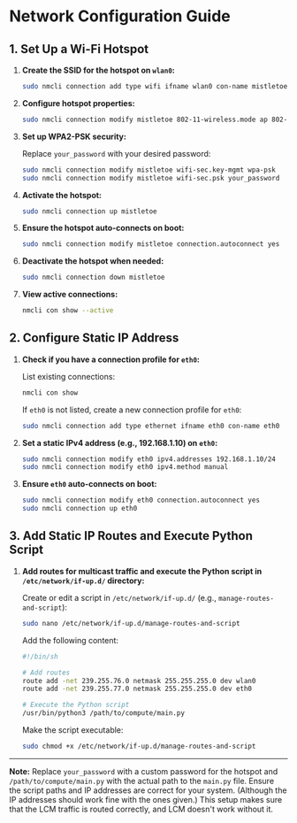 # Network Configuration Guide

## 1. Set Up a Wi-Fi Hotspot

1. **Create the SSID for the hotspot on `wlan0`:**

    ```bash
    sudo nmcli connection add type wifi ifname wlan0 con-name mistletoe autoconnect yes ssid mistletoe
    ```

2. **Configure hotspot properties:**

    ```bash
    sudo nmcli connection modify mistletoe 802-11-wireless.mode ap 802-11-wireless.band bg ipv4.method shared
    ```

3. **Set up WPA2-PSK security:**

    Replace `your_password` with your desired password:

    ```bash
    sudo nmcli connection modify mistletoe wifi-sec.key-mgmt wpa-psk
    sudo nmcli connection modify mistletoe wifi-sec.psk your_password
    ```

4. **Activate the hotspot:**

    ```bash
    sudo nmcli connection up mistletoe
    ```

5. **Ensure the hotspot auto-connects on boot:**

    ```bash
    sudo nmcli connection modify mistletoe connection.autoconnect yes
    ```

6. **Deactivate the hotspot when needed:**

    ```bash
    sudo nmcli connection down mistletoe
    ```

7. **View active connections:**

    ```bash
    nmcli con show --active
    ```

## 2. Configure Static IP Address

1. **Check if you have a connection profile for `eth0`:**

    List existing connections:

    ```bash
    nmcli con show
    ```

    If `eth0` is not listed, create a new connection profile for `eth0`:

    ```bash
    sudo nmcli connection add type ethernet ifname eth0 con-name eth0
    ```

2. **Set a static IPv4 address (e.g., 192.168.1.10) on `eth0`:**

    ```bash
    sudo nmcli connection modify eth0 ipv4.addresses 192.168.1.10/24
    sudo nmcli connection modify eth0 ipv4.method manual
    ```

3. **Ensure `eth0` auto-connects on boot:**

    ```bash
    sudo nmcli connection modify eth0 connection.autoconnect yes
    sudo nmcli connection up eth0
    ```

## 3. Add Static IP Routes and Execute Python Script

1. **Add routes for multicast traffic and execute the Python script in `/etc/network/if-up.d/` directory:**

    Create or edit a script in `/etc/network/if-up.d/` (e.g., `manage-routes-and-script`):

    ```bash
    sudo nano /etc/network/if-up.d/manage-routes-and-script
    ```

    Add the following content:

    ```bash
    #!/bin/sh
    
    # Add routes
    route add -net 239.255.76.0 netmask 255.255.255.0 dev wlan0
    route add -net 239.255.77.0 netmask 255.255.255.0 dev eth0
    
    # Execute the Python script
    /usr/bin/python3 /path/to/compute/main.py
    ```

    Make the script executable:

    ```bash
    sudo chmod +x /etc/network/if-up.d/manage-routes-and-script
    ```

---

**Note:** Replace `your_password` with a custom password for the hotspot and `/path/to/compute/main.py` with the actual path to the `main.py` file. Ensure the script paths and IP addresses are correct for your system. (Although the IP addresses should work fine with the ones given.) This setup makes sure that the LCM traffic is routed correctly, and LCM doesn't work without it. 
